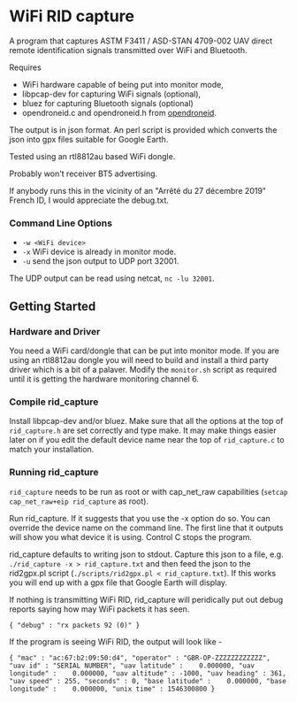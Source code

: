 # WiFi RID capture
A program that captures ASTM F3411 / ASD-STAN 4709-002 UAV direct remote identification signals transmitted over WiFi and Bluetooth. 

Requires 
  * WiFi hardware capable of being put into monitor mode,
  * libpcap-dev for capturing WiFi signals (optional),
  * bluez for capturing Bluetooth signals (optional)
  * opendroneid.c and opendroneid.h from [opendroneid](https://github.com/opendroneid/opendroneid-core-c/tree/master/libopendroneid).

The output is in json format. An perl script is provided which converts the json into gpx files suitable for Google Earth.

Tested using an rtl8812au based WiFi dongle.

Probably won't receiver BT5 advertising.

If anybody runs this in the vicinity of an "Arrêté du 27 décembre 2019" French ID, I would appreciate the debug.txt.

### Command Line Options
  * `-w <WiFi device>`
  * `-x` WiFi device is already in monitor mode.
  * `-u` send the json output to UDP port 32001.

The UDP output can be read using netcat, `nc -lu 32001`.

## Getting Started

### Hardware and Driver

You need a WiFi card/dongle that can be put into monitor mode. If you are using an rtl8812au dongle you will need to build and install a third party driver which is a bit of a palaver. Modify the `monitor.sh` script as required until it is getting the hardware monitoring channel 6.

### Compile rid_capture

Install libpcap-dev and/or bluez. Make sure that all the options at the top of `rid_capture.h` are set correctly and type make. It may make things easier later on if you edit the default device name near the top of `rid_capture.c` to match your installation.

### Running rid_capture

`rid_capture` needs to be run as root or with cap_net_raw capabilities (`setcap cap_net_raw+eip rid_capture` as root).

Run rid_capture. If it suggests that you use the -x option do so. You can override the device name on the command line. The first line that it outputs will show you what device it is using. Control C stops the program.

rid_capture defaults to writing json to stdout. Capture this json to a file, e.g. `./rid_capture -x > rid_capture.txt` and then feed the json to the rid2gpx.pl script (`./scripts/rid2gpx.pl < rid_capture.txt`). If this works you will end up with a gpx file that Google Earth will display.

If nothing is transmitting WiFi RID, rid_capture will peridically put out debug reports saying how may WiFi packets it has seen. 
```
{ "debug" : "rx packets 92 (0)" }
```
If the program is seeing WiFi RID, the output will look like -
```
{ "mac" : "ac:67:b2:09:50:d4", "operator" : "GBR-OP-ZZZZZZZZZZZZ", "uav id" : "SERIAL NUMBER", "uav latitude" :    0.000000, "uav longitude" :    0.000000, "uav altitude" : -1000, "uav heading" : 361, "uav speed" : 255, "seconds" : 0, "base latitude" :    0.000000, "base longitude" :    0.000000, "unix time" : 1546300800 }
```





